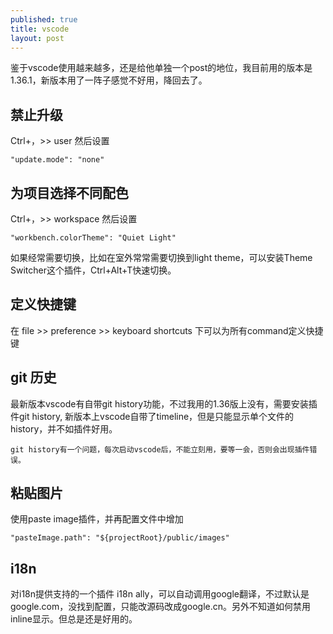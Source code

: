 ```yaml
---
published: true
title: vscode
layout: post
---
```


鉴于vscode使用越来越多，还是给他单独一个post的地位，我目前用的版本是1.36.1，新版本用了一阵子感觉不好用，降回去了。

## 禁止升级
Ctrl+，>> user 然后设置

```
"update.mode": "none"  
```

## 为项目选择不同配色

Ctrl+，>> workspace 然后设置

```
"workbench.colorTheme": "Quiet Light"
```

如果经常需要切换，比如在室外常常需要切换到light theme，可以安装Theme Switcher这个插件，Ctrl+Alt+T快速切换。

## 定义快捷键

在 file >> preference >> keyboard shortcuts 下可以为所有command定义快捷键

## git 历史

最新版本vscode有自带git history功能，不过我用的1.36版上没有，需要安装插件git history, 新版本上vscode自带了timeline，但是只能显示单个文件的history，并不如插件好用。

```
git history有一个问题，每次启动vscode后，不能立刻用，要等一会，否则会出现插件错误。
```

## 粘贴图片
使用paste image插件，并再配置文件中增加

```
"pasteImage.path": "${projectRoot}/public/images"
```

## i18n
对i18n提供支持的一个插件 i18n ally，可以自动调用google翻译，不过默认是google.com，没找到配置，只能改源码改成google.cn。另外不知道如何禁用inline显示。但总是还是好用的。
